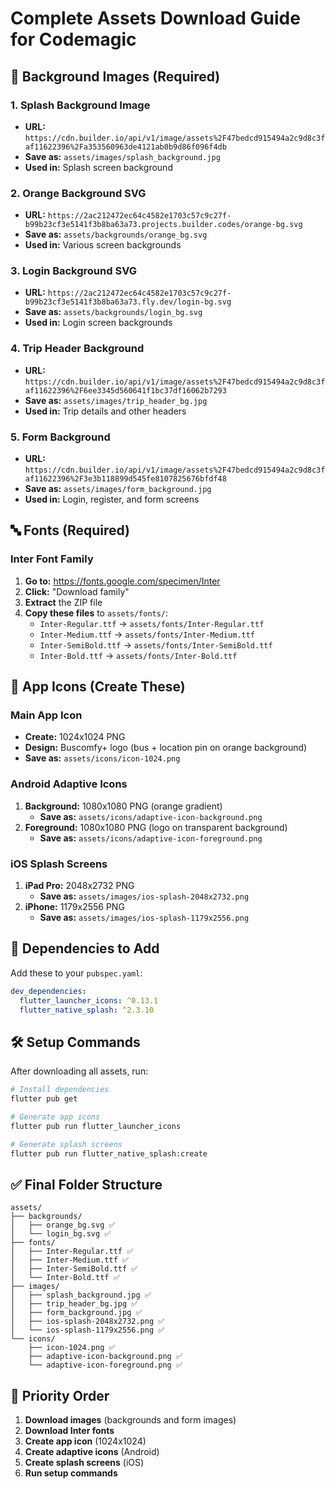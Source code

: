 # Complete Assets Download Guide for Codemagic

## 🎨 Background Images (Required)

### 1. Splash Background Image

- **URL:** `https://cdn.builder.io/api/v1/image/assets%2F47bedcd915494a2c9d8c3faf11622396%2Fa353560963de4121ab0b9d86f096f4db`
- **Save as:** `assets/images/splash_background.jpg`
- **Used in:** Splash screen background

### 2. Orange Background SVG

- **URL:** `https://2ac212472ec64c4582e1703c57c9c27f-b99b23cf3e5141f3b8ba63a73.projects.builder.codes/orange-bg.svg`
- **Save as:** `assets/backgrounds/orange_bg.svg`
- **Used in:** Various screen backgrounds

### 3. Login Background SVG

- **URL:** `https://2ac212472ec64c4582e1703c57c9c27f-b99b23cf3e5141f3b8ba63a73.fly.dev/login-bg.svg`
- **Save as:** `assets/backgrounds/login_bg.svg`
- **Used in:** Login screen backgrounds

### 4. Trip Header Background

- **URL:** `https://cdn.builder.io/api/v1/image/assets%2F47bedcd915494a2c9d8c3faf11622396%2F6ee3345d560641f1bc37df16062b7293`
- **Save as:** `assets/images/trip_header_bg.jpg`
- **Used in:** Trip details and other headers

### 5. Form Background

- **URL:** `https://cdn.builder.io/api/v1/image/assets%2F47bedcd915494a2c9d8c3faf11622396%2F3e3b118899d545fe8107825676bfdf48`
- **Save as:** `assets/images/form_background.jpg`
- **Used in:** Login, register, and form screens

## 🔤 Fonts (Required)

### Inter Font Family

1. **Go to:** https://fonts.google.com/specimen/Inter
2. **Click:** "Download family"
3. **Extract** the ZIP file
4. **Copy these files** to `assets/fonts/`:
   - `Inter-Regular.ttf` → `assets/fonts/Inter-Regular.ttf`
   - `Inter-Medium.ttf` → `assets/fonts/Inter-Medium.ttf`
   - `Inter-SemiBold.ttf` → `assets/fonts/Inter-SemiBold.ttf`
   - `Inter-Bold.ttf` → `assets/fonts/Inter-Bold.ttf`

## 🚀 App Icons (Create These)

### Main App Icon

- **Create:** 1024x1024 PNG
- **Design:** Buscomfy+ logo (bus + location pin on orange background)
- **Save as:** `assets/icons/icon-1024.png`

### Android Adaptive Icons

1. **Background:** 1080x1080 PNG (orange gradient)
   - **Save as:** `assets/icons/adaptive-icon-background.png`
2. **Foreground:** 1080x1080 PNG (logo on transparent background)
   - **Save as:** `assets/icons/adaptive-icon-foreground.png`

### iOS Splash Screens

1. **iPad Pro:** 2048x2732 PNG
   - **Save as:** `assets/images/ios-splash-2048x2732.png`
2. **iPhone:** 1179x2556 PNG
   - **Save as:** `assets/images/ios-splash-1179x2556.png`

## 📱 Dependencies to Add

Add these to your `pubspec.yaml`:

```yaml
dev_dependencies:
  flutter_launcher_icons: ^0.13.1
  flutter_native_splash: ^2.3.10
```

## 🛠️ Setup Commands

After downloading all assets, run:

```bash
# Install dependencies
flutter pub get

# Generate app icons
flutter pub run flutter_launcher_icons

# Generate splash screens
flutter pub run flutter_native_splash:create
```

## ✅ Final Folder Structure

```
assets/
├── backgrounds/
│   ├── orange_bg.svg ✅
│   └── login_bg.svg ✅
├── fonts/
│   ├── Inter-Regular.ttf ✅
│   ├── Inter-Medium.ttf ✅
│   ├── Inter-SemiBold.ttf ✅
│   └── Inter-Bold.ttf ✅
├── images/
│   ├── splash_background.jpg ✅
│   ├── trip_header_bg.jpg ✅
│   ├── form_background.jpg ✅
│   ├── ios-splash-2048x2732.png ✅
│   └── ios-splash-1179x2556.png ✅
└── icons/
    ├── icon-1024.png ✅
    ├── adaptive-icon-background.png ✅
    └── adaptive-icon-foreground.png ✅
```

## 🎯 Priority Order

1. **Download images** (backgrounds and form images)
2. **Download Inter fonts**
3. **Create app icon** (1024x1024)
4. **Create adaptive icons** (Android)
5. **Create splash screens** (iOS)
6. **Run setup commands**
